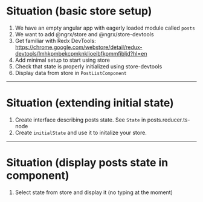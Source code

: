 # Situation (basic store setup)

1. We have an empty angular app with eagerly loaded module called ```posts```
2. We want to add @ngrx/store and @ngrx/store-devtools
3. Get familiar with Redx DevTools: https://chrome.google.com/webstore/detail/redux-devtools/lmhkpmbekcpmknklioeibfkpmmfibljd?hl=en
4. Add minimal setup to start using store
5. Check that state is properly initialized using store-devtools
6. Display data from store in ```PostListComponent```

---

# Situation (extending initial state)

1. Create interface describing posts state. See ```State``` in posts.reducer.ts-node
2. Create ```initialState``` and use it to initalize your store.

---

# Situation (display posts state in component)

1. Select state from store and display it (no typing at the moment)
